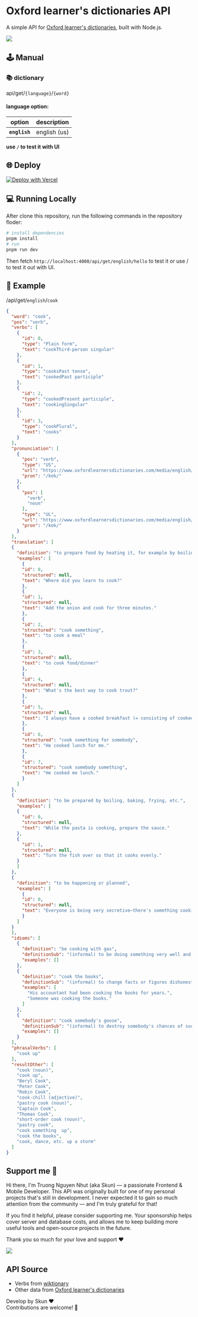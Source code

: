 # Oxford learner's dictionaries API

A simple API for [Oxford learner's dictionaries](https://www.oxfordlearnersdictionaries.com/), built with Node.js.

<a href="https://www.buymeacoffee.com/truongnguyendev"><img src="https://img.buymeacoffee.com/button-api/?text=By me a coffee&emoji=&slug=truongnguyendev&button_colour=8c2eff&font_colour=ffffff&font_family=Arial&outline_colour=ffffff&coffee_colour=FFDD00" /></a>

## 🕹️ Manual

### 📚️ dictionary

api/get/`{language}`/`{word}`

#### **language option:**

| option       |         description         |
| -----------  | :-------------------------: |
| **`english`**|        english (us)         |

**use `/` to test it with UI**

## 🌐 Deploy

[![Deploy with Vercel](https://vercel.com/button)](https://vercel.com/new/clone?repository-url=https://github.com/truongn999/oxford-learners-dictionaries-api/)

## 💻 Running Locally

After clone this repository, run the following commands in the repository floder:

```bash
# install dependencies
pnpm install
# run
pnpm run dev
```

Then fetch `http://localhost:4000/api/get/english/hello` to test it
or use / to test it out with UI.

## 📖 Example

/api/get/`english`/`cook`

```json
{
  "word": "cook",
  "pos": "verb",
  "verbs": [
    {
      "id": 0,
      "type": "Plain form",
      "text": "cookThird-person singular"
    },
    {
      "id": 1,
      "type": "cooksPast tense",
      "text": "cookedPast participle"
    },
    {
      "id": 2,
      "type": "cookedPresent participle",
      "text": "cookingSingular"
    },
    {
      "id": 3,
      "type": "cookPlural",
      "text": "cooks"
    }
  ],
  "pronunciation": [
    {
      "pos": "verb",
      "type": "US",
      "url": "https://www.oxfordlearnersdictionaries.com/media/english/us_pron/c/coo/cook_/cook__us_1.mp3",
      "pron": "/kʊk/"
    },
    {
      "pos": [
        "verb",
        "noun"
      ],
      "type": "UL",
      "url": "https://www.oxfordlearnersdictionaries.com/media/english/uk_pron/c/coo/cook_/cook__gb_3.mp3",
      "pron": "/kʊk/"
    }
  ],
  "translation": [
  {
    "definition": "to prepare food by heating it, for example by boiling, baking or frying it",
    "examples": [
      {
      "id": 0,
      "structured": null,
      "text": "Where did you learn to cook?"
      },
      {
      "id": 1,
      "structured": null,
      "text": "Add the onion and cook for three minutes."
      },
      {
      "id": 2,
      "structured": "cook something",
      "text": "to cook a meal"
      },
      {
      "id": 3,
      "structured": null,
      "text": "to cook food/dinner"
      },
      {
      "id": 4,
      "structured": null,
      "text": "What's the best way to cook trout?"
      },
      {
      "id": 5,
      "structured": null,
      "text": "I always have a cooked breakfast (= consisting of cooked food)"
      },
      {
      "id": 6,
      "structured": "cook something for somebody",
      "text": "He cooked lunch for me."
      },
      {
      "id": 7,
      "structured": "cook somebody something",
      "text": "He cooked me lunch."
      }
    ]
  },
  {
    "definition": "to be prepared by boiling, baking, frying, etc.",
    "examples": [
    {
      "id": 0,
      "structured": null,
      "text": "While the pasta is cooking, prepare the sauce."
    },
    {
      "id": 1,
      "structured": null,
      "text": "Turn the fish over so that it cooks evenly."
    }
    ]
  },
  {
    "definition": "to be happening or planned",
    "examples": [
      {
      "id": 0,
      "structured": null,
      "text": "Everyone is being very secretive—there's something cooking."
      }
    ]
  }
  ],
  "idioms": [
    {
      "definition": "be cooking with gas",
      "definitionSub": "(informal) to be doing something very well and successfully",
      "examples": []
    },
    {
      "definition": "cook the books",
      "definitionSub": "(informal) to change facts or figures dishonestly or illegally",
      "examples": [
        "His accountant had been cooking the books for years.",
        "Someone was cooking the books."
      ]
    },
    {
      "definition": "cook somebody's goose",
      "definitionSub": "(informal) to destroy somebody's chances of success",
      "examples": []
    }
  ],
  "phrasalVerbs": [
    "cook up"
  ],
  "resultOther": [
    "cook (noun)",
    "cook up",
    "Beryl Cook",
    "Peter Cook",
    "Robin Cook",
    "cook-chill (adjective)",
    "pastry cook (noun)",
    "Captain Cook",
    "Thomas Cook",
    "short-order cook (noun)",
    "pastry cook",
    "cook something  up",
    "cook the books",
    "cook, dance, etc. up a storm"
  ]
}
```

## Support me 🎉

Hi there, I'm Truong Nguyen Nhut (aka Skun) — a passionate Frontend & Mobile Developer.
This API was originally built for one of my personal projects that's still in development. I never expected it to gain so much attention from the community — and I'm truly grateful for that!

If you find it helpful, please consider supporting me.
Your sponsorship helps cover server and database costs, and allows me to keep building more useful tools and open-source projects in the future.

Thank you so much for your love and support ❤️

<a href="https://www.buymeacoffee.com/truongnguyendev"><img src="https://img.buymeacoffee.com/button-api/?text=By me a coffee&emoji=&slug=truongnguyendev&button_colour=8c2eff&font_colour=ffffff&font_family=Arial&outline_colour=ffffff&coffee_colour=FFDD00" /></a>

## API Source

- Verbs from [wiktionary](https://www.wiktionary.org/)
- Other data from [Oxford learner's dictionaries](https://www.oxfordlearnersdictionaries.com/)

Develop by Skun ❤️ \
Contributions are welcome! 🎉

